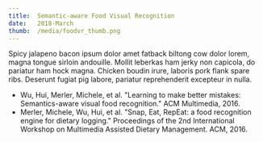 ```yaml
---
title:  Semantic-aware Food Visual Recognition
date:   2018-March
thumb:  /media/foodvr_thumb.png
---
```


Spicy jalapeno bacon ipsum dolor amet fatback biltong cow dolor lorem, magna tongue sirloin andouille. Mollit leberkas ham jerky non capicola, do pariatur ham hock magna. Chicken boudin irure, laboris pork flank spare ribs. Deserunt fugiat pig labore, pariatur reprehenderit excepteur in nulla.

<!--more-->

* Wu, Hui, Merler, Michele, et al. "Learning to make better mistakes: Semantics-aware visual food recognition." ACM Multimedia, 2016.
* Merler, Michele, Wu, Hui, et al. "Snap, Eat, RepEat: a food recognition engine for dietary logging." Proceedings of the 2nd International Workshop on Multimedia Assisted Dietary Management. ACM, 2016.
